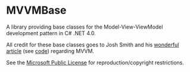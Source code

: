 MVVMBase
========

A library providing base classes for the Model-View-ViewModel development pattern in C# .NET 4.0.

All credit for these base classes goes to Josh Smith and his [wonderful article](http://msdn.microsoft.com/en-us/magazine/dd419663.aspx) (see [code](http://archive.msdn.microsoft.com/mag200902MVVM/Release/ProjectReleases.aspx?ReleaseId=2026)) regarding MVVM.

See the [Microsoft Public License](http://opensource.org/licenses/MS-PL) for reproduction/copyright restrictions.
